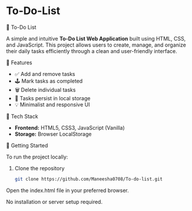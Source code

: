 # To-Do-List
📝 To-Do List 

A simple and intuitive **To-Do List Web Application** built using HTML, CSS, and JavaScript. This project allows users to create, manage, and organize their daily tasks efficiently through a clean and user-friendly interface.

🌟 Features

- ✅ Add and remove tasks  
- 🕹 Mark tasks as completed  
- 🗑 Delete individual tasks  
- 💾 Tasks persist in local storage  
- 💡 Minimalist and responsive UI  

🔧 Tech Stack

- **Frontend:** HTML5, CSS3, JavaScript (Vanilla)
- **Storage:** Browser LocalStorage

🚀 Getting Started

To run the project locally:

1. Clone the repository  
   ```bash
   git clone https://github.com/Maneesha0708/To-do-list.git
Open the index.html file in your preferred browser.

No installation or server setup required.
